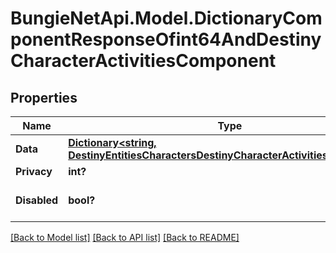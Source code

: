 # BungieNetApi.Model.DictionaryComponentResponseOfint64AndDestinyCharacterActivitiesComponent
## Properties

Name | Type | Description | Notes
------------ | ------------- | ------------- | -------------
**Data** | [**Dictionary<string, DestinyEntitiesCharactersDestinyCharacterActivitiesComponent>**](DestinyEntitiesCharactersDestinyCharacterActivitiesComponent.md) |  | [optional] 
**Privacy** | **int?** |  | [optional] 
**Disabled** | **bool?** | If true, this component is disabled. | [optional] 

[[Back to Model list]](../README.md#documentation-for-models) [[Back to API list]](../README.md#documentation-for-api-endpoints) [[Back to README]](../README.md)

